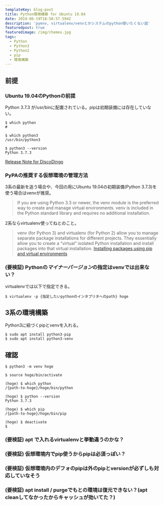 ```yaml
---
templateKey: blog-post
title: Python環境構築 for Ubuntu 19.04
date: 2019-06-19T18:58:57.594Z
description: 'pyenv, virtualenv/venvとかシステムのpython使いたくない話'
featuredpost: true
featuredimage: /img/chemex.jpg
tags:
  - Python
  - Python3
  - Python2
  - pip
  - 環境構築
---
```

## 前提
### Ubuntu 19.04のPythonの前提
Python 3.7.3 が/usr/binに配置されている。pipは初期装備には存在していない。
```
$ which python
#

$ which python3
/usr/bin/python3

$ python3 --version
Python 3.7.3
```
[Release Note for DiscoDingo](https://wiki.ubuntu.com/DiscoDingo/ReleaseNotes)

### PyPAの推奨する仮想環境の管理方法
3系の最新を追う場合や、今回の用にUbuntu 19.04の初期装備(Python 3.7.3)を使う場合はvenvが推奨。
> If you are using Python 3.3 or newer, the venv module is the preferred way to create and manage virtual environments. venv is included in the Python standard library and requires no additional installation.

2系ならvirtualenv使ってねとのこと。
> venv (for Python 3) and virtualenv (for Python 2) allow you to manage separate package installations for different projects. They essentially allow you to create a “virtual” isolated Python installation and install packages into that virtual installation. 
[Installing packages using pip and virtual environments](https://packaging.python.org/guides/installing-using-pip-and-virtual-environments/)


### (要検証) Pythonの*マイナーバージョン*の指定はvenvでは出来ない？
virtualenvでは以下で指定できる。
```
$ virtualenv -p {指定したいpythonのインタプリタへのpath} hoge
```

## 3系の環境構築
Python3に紐づくpipとvenvを入れる。
```
$ sudo apt install python3-pip
$ sudo apt install python3-venv
```

## 確認
```
$ python3 -m venv hoge

$ source hoge/bin/activate

(hoge) $ which python
/{path-to-hoge}/hoge/bin/python

(hoge) $ python --version
Python 3.7.3

(hoge) $ which pip
/{path-to-hoge}/hoge/bin/pip

(hoge) $ deactivate
$
```
### (要検証) apt で入れるvirtualenvと挙動違うのかな？
### (要検証) 仮想環境内でpip使うからpipは必須っぽい？
### (要検証) 仮想環境内のデフォのpipは外のpipとversionが必ずしも対応していなそう
### (要検証) apt install / purgeでもとの環境は復元できない？(apt cleanしてなかったからキャッシュが効いてた？)
